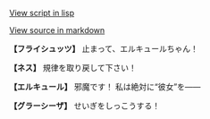 [View script in lisp](../scripts/202103212.txt)

[View source in markdown](202103212.md)

**【フライシュッツ】**
止まって、エルキュールちゃん！

**【ネス】**
規律を取り戻して下さい！

**【エルキュール】**
邪魔です！
私は絶対に“彼女”を――

**【グラーシーザ】**
せいぎをしっこうする！